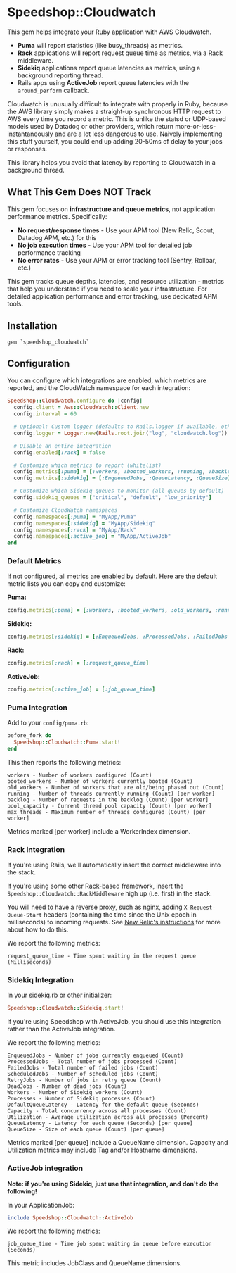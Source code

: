 # Speedshop::Cloudwatch

This gem helps integrate your Ruby application with AWS Cloudwatch.

* **Puma** will report statistics (like busy_threads) as metrics.
* **Rack** applications will report request queue time as metrics, via a Rack middleware.
* **Sidekiq** applications report queue latencies as metrics, using a background reporting thread.
* Rails apps using **ActiveJob** report queue latencies with the `around_perform` callback.

Cloudwatch is unusually difficult to integrate with properly in Ruby, because the AWS library simply makes a straight-up synchronous HTTP request to AWS every time you record a metric. This is unlike the statsd or UDP-based models used by Datadog or other providers, which return more-or-less-instantaneously and are a lot less dangerous to use. Naively implementing this stuff yourself, you could end up adding 20-50ms of delay to your jobs or responses.

This library helps you avoid that latency by reporting to Cloudwatch in a background thread.

## What This Gem Does NOT Track

This gem focuses on **infrastructure and queue metrics**, not application performance metrics. Specifically:

- **No request/response times** - Use your APM tool (New Relic, Scout, Datadog APM, etc.) for this
- **No job execution times** - Use your APM tool for detailed job performance tracking
- **No error rates** - Use your APM or error tracking tool (Sentry, Rollbar, etc.)

This gem tracks queue depths, latencies, and resource utilization - metrics that help you understand if you need to scale your infrastructure. For detailed application performance and error tracking, use dedicated APM tools.

## Installation

```
gem `speedshop_cloudwatch`
```

## Configuration

You can configure which integrations are enabled, which metrics are reported, and the CloudWatch namespace for each integration:

```ruby
Speedshop::Cloudwatch.configure do |config|
  config.client = Aws::CloudWatch::Client.new
  config.interval = 60

  # Optional: Custom logger (defaults to Rails.logger if available, otherwise STDOUT)
  config.logger = Logger.new(Rails.root.join("log", "cloudwatch.log"))

  # Disable an entire integration
  config.enabled[:rack] = false

  # Customize which metrics to report (whitelist)
  config.metrics[:puma] = [:workers, :booted_workers, :running, :backlog]
  config.metrics[:sidekiq] = [:EnqueuedJobs, :QueueLatency, :QueueSize]

  # Customize which Sidekiq queues to monitor (all queues by default)
  config.sidekiq_queues = ["critical", "default", "low_priority"]

  # Customize CloudWatch namespaces
  config.namespaces[:puma] = "MyApp/Puma"
  config.namespaces[:sidekiq] = "MyApp/Sidekiq"
  config.namespaces[:rack] = "MyApp/Rack"
  config.namespaces[:active_job] = "MyApp/ActiveJob"
end
```

### Default Metrics

If not configured, all metrics are enabled by default. Here are the default metric lists you can copy and customize:

**Puma:**
```ruby
config.metrics[:puma] = [:workers, :booted_workers, :old_workers, :running, :backlog, :pool_capacity, :max_threads]
```

**Sidekiq:**
```ruby
config.metrics[:sidekiq] = [:EnqueuedJobs, :ProcessedJobs, :FailedJobs, :ScheduledJobs, :RetryJobs, :DeadJobs, :Workers, :Processes, :DefaultQueueLatency, :Capacity, :Utilization, :QueueLatency, :QueueSize]
```

**Rack:**
```ruby
config.metrics[:rack] = [:request_queue_time]
```

**ActiveJob:**
```ruby
config.metrics[:active_job] = [:job_queue_time]
```

### Puma Integration

Add to your `config/puma.rb`:

```ruby
before_fork do
  Speedshop::Cloudwatch::Puma.start!
end
```

This then reports the following metrics:

```
workers - Number of workers configured (Count)
booted_workers - Number of workers currently booted (Count)
old_workers - Number of workers that are old/being phased out (Count)
running - Number of threads currently running (Count) [per worker]
backlog - Number of requests in the backlog (Count) [per worker]
pool_capacity - Current thread pool capacity (Count) [per worker]
max_threads - Maximum number of threads configured (Count) [per worker]
```

Metrics marked [per worker] include a WorkerIndex dimension.

### Rack Integration

If you're using Rails, we'll automatically insert the correct middleware into the stack.

If you're using some other Rack-based framework, insert the `Speedshop::Cloudwatch::RackMiddleware` high up (i.e. first) in the stack.

You will need to have a reverse proxy, such as nginx, adding `X-Request-Queue-Start` headers (containing the time since the Unix epoch in milliseconds) to incoming requests. See [New Relic's instructions](https://docs.newrelic.com/docs/apm/applications-menu/features/configure-request-queue-reporting/) for more about how to do this.

We report the following metrics:

```
request_queue_time - Time spent waiting in the request queue (Milliseconds)
```

### Sidekiq Integration

In your sidekiq.rb or other initializer:

```ruby
Speedshop::Cloudwatch::Sidekiq.start!
```

If you're using Speedshop with ActiveJob, you should use this integration rather than the ActiveJob integration.

We report the following metrics:

```
EnqueuedJobs - Number of jobs currently enqueued (Count)
ProcessedJobs - Total number of jobs processed (Count)
FailedJobs - Total number of failed jobs (Count)
ScheduledJobs - Number of scheduled jobs (Count)
RetryJobs - Number of jobs in retry queue (Count)
DeadJobs - Number of dead jobs (Count)
Workers - Number of Sidekiq workers (Count)
Processes - Number of Sidekiq processes (Count)
DefaultQueueLatency - Latency for the default queue (Seconds)
Capacity - Total concurrency across all processes (Count)
Utilization - Average utilization across all processes (Percent)
QueueLatency - Latency for each queue (Seconds) [per queue]
QueueSize - Size of each queue (Count) [per queue]
```

Metrics marked [per queue] include a QueueName dimension.
Capacity and Utilization metrics may include Tag and/or Hostname dimensions.

### ActiveJob integration

**Note: if you're using Sidekiq, just use that integration, and don't do the following!**

In your ApplicationJob:

```ruby
include Speedshop::Cloudwatch::ActiveJob
```

We report the following metrics:

```
job_queue_time - Time job spent waiting in queue before execution (Seconds)
```

This metric includes JobClass and QueueName dimensions.
